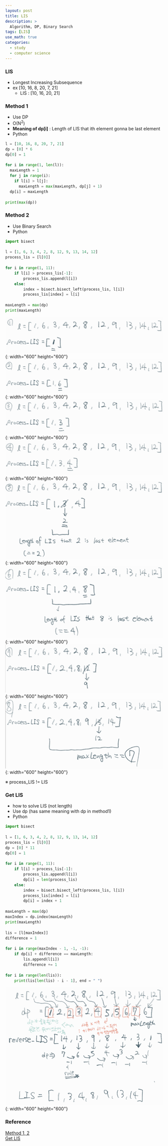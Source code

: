 ```yaml
---
layout: post
title: LIS
description: >
  Algorithm, DP, Binary Search
tags: [LIS]
use_math: true
categories:
  - study
  - computer science
---
```

### LIS
* Longest Increasing Subsequence
* ex [10, 16, 8, 20, 7, 21]
  * LIS : [10, 16, 20, 21]

### Method 1
* Use DP
* O(N<sup>2</sup>)
* **Meaning of dp[i]** : Length of LIS that ith element gonna be last element
* Python
~~~python
l = [10, 16, 8, 20, 7, 21]
dp = [0] * 6
dp[0] = 1

for i in range(1, len(l)):
  maxLength = 1
  for j in range(i):
    if l[i] > l[j]:
      maxLength = max(maxLength, dp[j] + 1)
  dp[i] = maxLength

print(max(dp))
~~~

### Method 2
* Use Binary Search
* Python
~~~python
import bisect

l = [1, 6, 3, 4, 2, 8, 12, 9, 13, 14, 12]
process_lis = [l[0]]

for i in range(1, 11):
    if l[i] > process_lis[-1]:
        process_lis.append(l[i])
    else:
        index = bisect.bisect_left(process_lis, l[i])
        process_lis[index] = l[i]

maxLength = max(dp)
print(maxLength)
~~~
![그림1](https://github.com/hyun-jin891/hyun-jin891.github.io/blob/master/assets/img/126.png?raw=true){: width="600" height="600"}
![그림2](https://github.com/hyun-jin891/hyun-jin891.github.io/blob/master/assets/img/127.png?raw=true){: width="600" height="600"}
![그림3](https://github.com/hyun-jin891/hyun-jin891.github.io/blob/master/assets/img/128.png?raw=true){: width="600" height="600"}
![그림4](https://github.com/hyun-jin891/hyun-jin891.github.io/blob/master/assets/img/129.png?raw=true){: width="600" height="600"}
![그림5](https://github.com/hyun-jin891/hyun-jin891.github.io/blob/master/assets/img/130.png?raw=true){: width="600" height="600"}
![그림6](https://github.com/hyun-jin891/hyun-jin891.github.io/blob/master/assets/img/131.png?raw=true){: width="600" height="600"}
![그림7](https://github.com/hyun-jin891/hyun-jin891.github.io/blob/master/assets/img/132.png?raw=true){: width="600" height="600"}
![그림8](https://github.com/hyun-jin891/hyun-jin891.github.io/blob/master/assets/img/133.png?raw=true){: width="600" height="600"}

※ process_LIS != LIS

### Get LIS
* how to solve LIS (not length)
* Use dp (has same meaning with dp in method1)
* Python
~~~python
import bisect

l = [1, 6, 3, 4, 2, 8, 12, 9, 13, 14, 12]
process_lis = [l[0]]
dp = [0] * 11
dp[0] = 1

for i in range(1, 11):
    if l[i] > process_lis[-1]:
        process_lis.append(l[i])
        dp[i] = len(process_lis)
    else:
        index = bisect.bisect_left(process_lis, l[i])
        process_lis[index] = l[i]
        dp[i] = index + 1   

maxLength = max(dp)
maxIndex = dp.index(maxLength)
print(maxLength)

lis = [l[maxIndex]]
difference = 1

for i in range(maxIndex - 1, -1, -1):
    if dp[i] + difference == maxLength:
        lis.append(l[i])
        difference += 1

for i in range(len(lis)):
    print(lis[len(lis) - i - 1], end = " ")
~~~
![그림9](https://github.com/hyun-jin891/hyun-jin891.github.io/blob/master/assets/img/134.png?raw=true){: width="600" height="600"}

### Reference
[Method 1, 2](https://4legs-study.tistory.com/106)<br>
[Get LIS](https://seohyun0120.tistory.com/entry/%EA%B0%80%EC%9E%A5-%EA%B8%B4-%EC%A6%9D%EA%B0%80%ED%95%98%EB%8A%94-%EB%B6%80%EB%B6%84-%EC%88%98%EC%97%B4LIS-%EC%99%84%EC%A0%84-%EC%A0%95%EB%B3%B5-%EB%B0%B1%EC%A4%80-%ED%8C%8C%EC%9D%B4%EC%8D%AC)<br>
